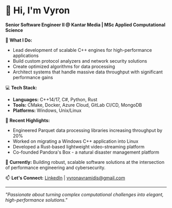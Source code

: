 # 👋 Hi, I'm Vyron

**Senior Software Engineer II @ Kantar Media | MSc Applied Computational Science**

🔧 **What I Do:**
- Lead development of scalable C++ engines for high-performance applications
- Build custom protocol analyzers and network security solutions
- Create optimized algorithms for data processing
- Architect systems that handle massive data throughput with significant performance gains

💻 **Tech Stack:**
- **Languages:** C++14/17, C#, Python, Rust
- **Tools:** CMake, Docker, Azure Cloud, GitLab CI/CD, MongoDB
- **Platforms:** Windows, Unix/Linux

🚀 **Recent Highlights:**
- Engineered Parquet data processing libraries increasing throughput by 20%
- Worked on migrating a Windows C++ application into Linux
- Developed a Rust-based lightweight video-streaming platform
- Co-founded Pandora's Box - a natural disaster management platform

🎯 **Currently:** Building robust, scalable software solutions at the intersection of performance engineering and cybersecurity.

📫 **Let's Connect:** [LinkedIn](https://linkedin.com/in/vyron-avramidis) | vyronavramidis@gmail.com

---
*"Passionate about turning complex computational challenges into elegant, high-performance solutions."*

